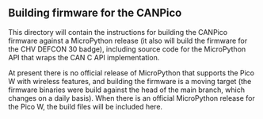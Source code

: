 ## Building firmware for the CANPico

This directory will contain the instructions for building the CANPico firmware against a
MicroPython release (it also will build the firmware for the CHV DEFCON 30 badge), including
source code for the MicroPython API that wraps the CAN C API implementation.

At present there is no official release of MicroPython that supports the Pico W
with wireless features, and building the firmware is a moving target (the firmware
binaries were build against the head of the main branch, which changes on a
daily basis). When there is an official MicroPython release for the Pico W,
the build files will be included here.
